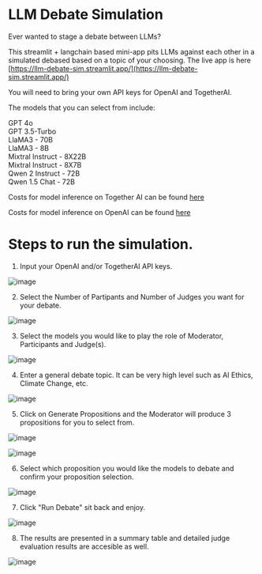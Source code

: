# LLM Debate Simulation
Ever wanted to stage a debate between LLMs?

This streamlit + langchain based mini-app pits LLMs against each other in a simulated debased based on a topic of your choosing. The live app is here [https://llm-debate-sim.streamlit.app/](https://llm-debate-sim.streamlit.app/)

You will need to bring your own API keys for OpenAI and TogetherAI.

The models that you can select from include:

GPT 4o<br/>
GPT 3.5-Turbo<br/>
LlaMA3 - 70B<br/>
LlaMA3 - 8B<br/>
Mixtral Instruct - 8X22B<br/>
Mixtral Instruct - 8X7B<br/>
Qwen 2 Instruct - 72B<br/>
Qwen 1.5 Chat - 72B<br/>

Costs for model inference on Together AI can be found [here](https://api.together.ai/models)

Costs for model inference on OpenAI can be found [here](https://openai.com/api/pricing/)

# Steps to run the simulation.

1) Input your OpenAI and/or TogetherAI API keys.

![image](https://github.com/gfranco78/LLM-debate-simulation/assets/51966793/7549a1ab-7c40-43ed-83fa-d5a902b481a8)

2) Select the Number of Partipants and Number of Judges you want for your debate.

![image](https://github.com/gfranco78/LLM-debate-simulation/assets/51966793/b49dbed5-ff8f-4746-8792-106e4bcefa02)

3) Select the models you would like to play the role of Moderator, Participants and Judge(s).

![image](https://github.com/gfranco78/LLM-debate-simulation/assets/51966793/934055d8-d635-44e5-a3db-8be9c6f4b11e)

4) Enter a general debate topic. It can be very high level such as AI Ethics, Climate Change, etc. 

![image](https://github.com/gfranco78/LLM-debate-simulation/assets/51966793/02b1cdc1-65ec-4c76-adbf-4a50b0612430)

5) Click on Generate Propositions and the Moderator will produce 3 propositions for you to select from.

![image](https://github.com/gfranco78/LLM-debate-simulation/assets/51966793/a734c1e7-d9fd-4dae-b116-fc63de61f4e5)

![image](https://github.com/gfranco78/LLM-debate-simulation/assets/51966793/2d69ba35-8c0a-4cab-b6bf-18bd1cb70059)

6) Select which proposition you would like the models to debate and confirm your proposition selection.

![image](https://github.com/gfranco78/LLM-debate-simulation/assets/51966793/0630f56f-f3f6-49bb-b9f1-0c1db7d7fe20)

7) Click "Run Debate" sit back and enjoy.

![image](https://github.com/gfranco78/LLM-debate-simulation/assets/51966793/3b0423eb-17cd-480d-9ad1-1dfc1c8aa9ce)

8) The results are presented in a summary table and detailed judge evaluation results are accesible as well.

![image](https://github.com/gfranco78/LLM-debate-simulation/assets/51966793/4009d679-502f-45c4-9a00-bf3c0700d26f)




